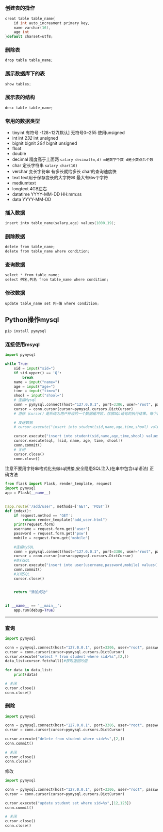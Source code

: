 ## 
### 创建表的操作
```c
creat table table_name{
	id int auto_increament primary key,
	name varchar(16),
	age int
}default charset=utf8;
```
### 删除表
```c
drop table table_name;
```
### 展示数据库下的表
```c
show tables;
```
### 展示表的结构
```c
desc table table_name;
```
### 常用的数据类型
- tinyint
	有符号 -128~127[默认]
	无符号0~255 使用unsigned
- int
	int 2*32*
	int unsigned 
- bignit
	bignit 2*64*
	bignit unsigned
- float
- double
- decimal 精度高于上面两
	`salary decimal(m,d) m是数字个数 d是小数点后个数` 
- char 定长字符串
	`salary char(10) `
- verchar 变长字符串
	有多长就给多长 char的查询速度快
- text
	text用于保存变长的大字符串 最大有6w个字符
- mediumtext  
- longtext 4GB左右
- datatime
	YYYY-MM-DD HH:mm:ss
- data
	YYYY-MM-DD
### 插入数据
```c
insert into table_name(salary,age) values(1000,19);
```
### 删除数据
```c
delete from table_name;
delete from table_name where condition;
```
### 查询数据
```c
select * from table_name;
select 列名,列名 from table_name where condition;
```
### 修改数据
```c
update table_name set 列=值 where condition;
```

## Python操作mysql
```python
pip install pymysql
```
### 连接使用msyql
```python
import pymysql  
  
while True:  
    sid = input("sid=")  
    if sid.upper() == 'Q':  
        break  
    name = input("name=")  
    age = input("age=")  
    time = input("time=")  
    shool = input("shool=")  
    # 连接Mysql  
    conn = pymysql.connect(host="127.0.0.1", port=3306, user="root", passwd="123456", db="testz", charset="utf8", )  
    cursor = conn.cursor(cursor=pymysql.cursors.DictCursor)  
    # 游标（cursor）是系统为用户开设的一个数据缓冲区，存放SQL语句的执行结果。每个游标区都有一个名字,用户可以用SQL语句逐一从游标中获取记录，并赋给主变量，交由主语言进一步处理。  
  
    # 发送数据  
    # cursor.execute("insert into student(sid,name,age,time,shool) values('3','xie','19','2022-04-04 00:00:00','jx')")  
  
    cursor.execute("insert into student(sid,name,age,time,shool) values(%s,%s,%s,%s,%s)")  
    cursor.execute(sql, [sid, name, age, time, shool])  
    conn.commit()  
    # 关闭  
    cursor.close()  
    conn.close()
```
注意不要用字符串格式化去做sql拼接,安全隐患SQL注入(在串中包含sql语法)
正确方法
```python
from flask import Flask, render_template, request  
import pymysql  
app = Flask(__name__)  
  
  
@app.route('/add/user', methods=['GET', 'POST'])  
def index():  
    if request.method == 'GET':  
        return render_template("add_user.html")  
    print(request.form)  
    username = request.form.get('user')  
    password = request.form.get('psw')  
    mobile = request.form.get('mobile')  
  
    #连接MySQL  
    conn = pymysql.connect(host="127.0.0.1", port=3306, user="root", passwd="123456", db="school", charset="utf8", )  
    cursor = conn.cursor(cursor=pymysql.cursors.DictCursor)  
    #执行SQL  
    cursor.execute("insert into user(username,password,mobile) values('%s','%s','%s')" % (username, password, mobile))  
    conn.commit()  
    #关闭SQL  
    cursor.close()  
  
  
    return "添加成功"  
  
  
if __name__ == '__main__':  
    app.run(debug=True)
```
___
### 查询
```python
import pymysql  
  
conn = pymysql.connect(host="127.0.0.1", port=3306, user="root", passwd="123456", db="testz", charset="utf8", )  
cursor = conn.cursor(cursor=pymysql.cursors.DictCursor)  
cursor.execute("select * from student where sid>%s",[2,])  
data_list=cursor.fetchall()#获取返回的值  
  
for data in data_list:  
    print(data)  
  
# 关闭  
cursor.close()  
conn.close()
```
### 删除
```python
import pymysql  
  
conn = pymysql.connect(host="127.0.0.1", port=3306, user="root", passwd="123456", db="testz", charset="utf8", )  
cursor = conn.cursor(cursor=pymysql.cursors.DictCursor)  
  
cursor.execute("delete from student where sid>%s",[2,])  
conn.commit()  
  
# 关闭  
cursor.close()  
conn.close()
```

修改
```python
import pymysql  
  
conn = pymysql.connect(host="127.0.0.1", port=3306, user="root", passwd="123456", db="testz", charset="utf8", )  
cursor = conn.cursor(cursor=pymysql.cursors.DictCursor)  
  
cursor.execute("update student set where sid=%s",[12,123])  
conn.commit()  
  
# 关闭  
cursor.close()  
conn.close()
```